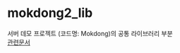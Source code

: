 # mokdong2_lib
서버 데모 프로젝트 (코드명: Mokdong)의 공통 라이브러리 부분  
[관련문서](https://github.com/iFreeGuy/Documents/tree/main/Project%20Mokdong)